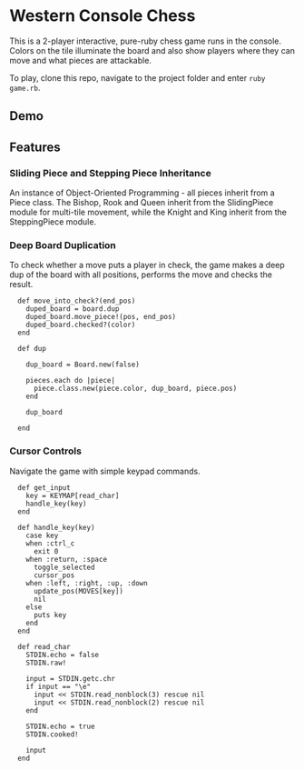 # Western Console Chess

This is a 2-player interactive, pure-ruby chess game runs in the console.  Colors on the tile illuminate the board and also show players where they can move and what pieces are attackable.  

To play, clone this repo, navigate to the project folder and enter <code>ruby game.rb</code>.  

## Demo

## Features

### Sliding Piece and Stepping Piece Inheritance

An instance of Object-Oriented Programming - all pieces inherit from a Piece class.  The Bishop, Rook and Queen inherit from the SlidingPiece module for multi-tile movement, while the Knight and King inherit from the SteppingPiece module.  

### Deep Board Duplication

To check whether a move puts a player in check, the game makes a deep dup of the board with all positions, performs the move and checks the result.  

```
  def move_into_check?(end_pos)
    duped_board = board.dup
    duped_board.move_piece!(pos, end_pos)
    duped_board.checked?(color)
  end
```

```
  def dup

    dup_board = Board.new(false)

    pieces.each do |piece|
      piece.class.new(piece.color, dup_board, piece.pos)
    end

    dup_board

  end
```

### Cursor Controls

Navigate the game with simple keypad commands.  

```
  def get_input
    key = KEYMAP[read_char]
    handle_key(key)
  end
```

```
  def handle_key(key)
    case key
    when :ctrl_c
      exit 0
    when :return, :space
      toggle_selected
      cursor_pos
    when :left, :right, :up, :down
      update_pos(MOVES[key])
      nil
    else
      puts key
    end
  end
```

```
  def read_char
    STDIN.echo = false
    STDIN.raw!

    input = STDIN.getc.chr
    if input == "\e"
      input << STDIN.read_nonblock(3) rescue nil
      input << STDIN.read_nonblock(2) rescue nil
    end

    STDIN.echo = true
    STDIN.cooked!

    input
  end
```
